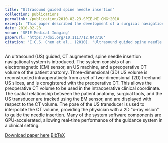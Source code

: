 ```yaml
---
title: "Ultrasound guided spine needle insertion"
collection: publications
permalink: /publication/2010-02-23-SPIE-MI_CMG+2010
excerpt: 'This paper described the development of a surgical navigation system for spine needle interventions.'
date: 2010-02-23
venue: 'SPIE Medical Imaging'
paperurl: 'https://doi.org/10.1117/12.843716'
citation: 'E.C.S. Chen et al., (2010). "Ultrasound guided spine needle insertion"; <i>Medical Imaging 2010: Visualization, Image-Guided Procedures, and Modeling</i>. 7625. pp. 1028-1035.'
---
```


An ultrasound (US) guided, CT augmented, spine needle insertion navigational system is introduced. The system consists of an electromagnetic (EM) sensor, an US machine, and a preoperative CT volume of the patient anatomy. Three-dimensional (3D) US volume is reconstructed intraoperatively from a set of two-dimensional (2D) freehand US slices, and is coregistered with the preoperative CT. This allows the preoperative CT volume to be used in the intraoperative clinical coordinate. The spatial relationship between the patient anatomy, surgical tools, and the US transducer are tracked using the EM sensor, and are displayed with respect to the CT volume. The pose of the US transducer is used to interpolate the CT volume, providing the physician with a 2D "x-ray vision" to guide the needle insertion. Many of the system software components are GPU-accelerated, allowing real-time performance of the guidance system in a clinical setting.

[Download paper here](https://doi.org/10.1117/12.843716) [BibTeX](./../files/bibtex/CMG+2010.bib)